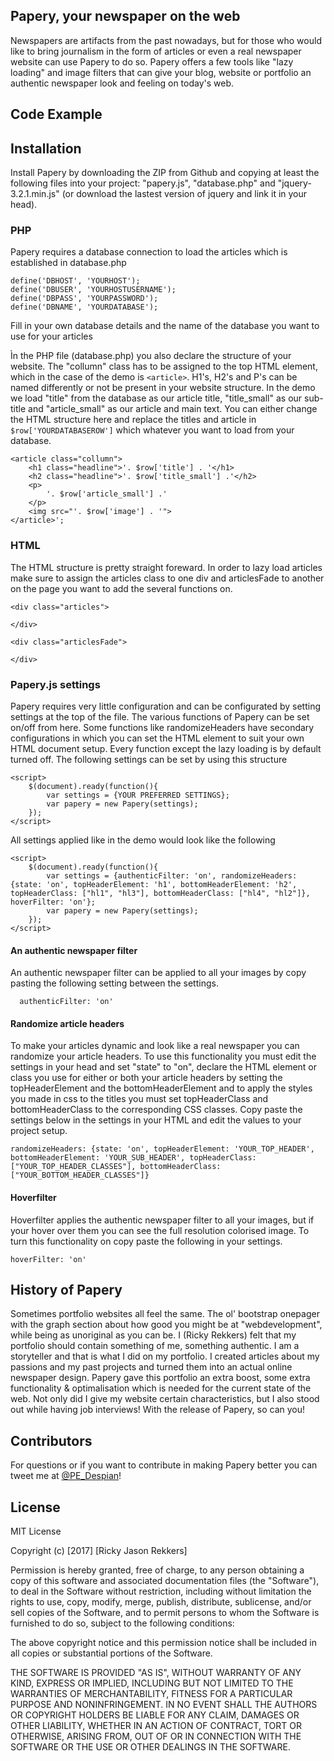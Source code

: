 ## Papery, your newspaper on the web

Newspapers are artifacts from the past nowadays, but for those who would like to bring journalism in the form of articles or even a real newspaper website can use Papery to do so.
Papery offers a few tools like "lazy loading" and image filters that can give your blog, website or portfolio an authentic newspaper look and feeling on today's web. 

## Code Example

## Installation
Install Papery by downloading the ZIP from Github and copying at least the following files into your project: "papery.js", "database.php" and "jquery-3.2.1.min.js" (or download the lastest version of jquery and link it in your head). 

### PHP
Papery requires a database connection to load the articles which is established in database.php
```
define('DBHOST', 'YOURHOST');
define('DBUSER', 'YOURHOSTUSERNAME');
define('DBPASS', 'YOURPASSWORD');
define('DBNAME', 'YOURDATABASE');
```
Fill in your own database details and the name of the database you want to use for your articles

Ìn the PHP file (database.php) you also declare the structure of your website. The "collumn" class has to be assigned to the top HTML element, which in the case of the demo is `<article>`. H1's, H2's and P's can be named differently or not be present in your website structure. In the demo we load "title" from the database as our article title, "title_small" as our sub-title and "article_small" as our article and main text. You can either change the HTML structure here and replace the titles and article in `$row['YOURDATABASEROW']` which whatever you want to load from your database.

```
<article class="collumn">
	<h1 class="headline">'. $row['title'] . '</h1>
	<h2 class="headline">'. $row['title_small'] .'</h2>
	<p>
		'. $row['article_small'] .'
	</p>
	<img src="'. $row['image'] . '"> 
</article>';
```

### HTML
The HTML structure is pretty straight foreward. In order to lazy load articles make sure to assign the articles class to one div and articlesFade to another on the page you want to add the several functions on. 
```
<div class="articles">
			
</div>
		
<div class="articlesFade">
			
</div>
```

### Papery.js settings
Papery requires very little configuration and can be configurated  by setting settings at the top of the file. The various functions of Papery can be set on/off from here. Some functions like randomizeHeaders have secondary configurations in which you can set the HTML element to suit your own HTML document setup. Every function except the lazy loading is by default turned off. The following settings can be set by using this structure
```
<script>
	$(document).ready(function(){
		var settings = {YOUR PREFERRED SETTINGS};
		var papery = new Papery(settings);
	});
</script>
```

All settings applied like in the demo would look like the following
```
<script>
	$(document).ready(function(){
		var settings = {authenticFilter: 'on', randomizeHeaders: {state: 'on', topHeaderElement: 'h1', bottomHeaderElement: 'h2', topHeaderClass: ["hl1", "hl3"], bottomHeaderClass: ["hl4", "hl2"]}, hoverFilter: 'on'};
		var papery = new Papery(settings);
	});
</script>
```

#### An authentic newspaper filter
An authentic newspaper filter can be applied to all your images by copy pasting the following setting between the settings.  

```
  authenticFilter: 'on'
```

#### Randomize article headers
To make your articles dynamic and look like a real newspaper you can randomize your article headers. To use this functionality you must edit the settings in your head and set "state" to "on", declare the HTML element or class you use for either or both your article headers by setting the topHeaderElement and the bottomHeaderElement and to apply the styles you made in css to the titles you must set topHeaderClass and bottomHeaderClass to the corresponding CSS classes. Copy paste the settings below in the settings in your HTML and edit the values to your project setup. 

```
randomizeHeaders: {state: 'on', topHeaderElement: 'YOUR_TOP_HEADER', bottomHeaderElement: 'YOUR_SUB_HEADER', topHeaderClass: ["YOUR_TOP_HEADER_CLASSES"], bottomHeaderClass: ["YOUR_BOTTOM_HEADER_CLASSES"]}
```

#### Hoverfilter
Hoverfilter applies the authentic newspaper filter to all your images, but if your hover over them you can see the full resolution colorised image. To turn this functionality on copy paste the following in your settings.
```
hoverFilter: 'on'
```

## History of Papery

Sometimes portfolio websites all feel the same. The ol' bootstrap onepager with the graph section about how good you might be at "webdevelopment", while being as unoriginal as you can be. I (Ricky Rekkers)
felt that my portfolio should contain something of me, something authentic. I am a storyteller and that is what I did on my portfolio. I created articles about my passions and my past projects and turned them into an actual online newspaper design. Papery gave this portfolio an extra boost, some extra functionality & optimalisation which is needed for the current state of the web. Not only did I give my website certain characteristics, but I also stood out while having job interviews! With the release of Papery, so can you! 


## Contributors

For questions or if you want to contribute in making Papery better you can tweet me at [@PE_Despian](https://twitter.com/peDespian "My Twitter")!

## License

MIT License

Copyright (c) [2017] [Ricky Jason Rekkers]

Permission is hereby granted, free of charge, to any person obtaining a copy
of this software and associated documentation files (the "Software"), to deal
in the Software without restriction, including without limitation the rights
to use, copy, modify, merge, publish, distribute, sublicense, and/or sell
copies of the Software, and to permit persons to whom the Software is
furnished to do so, subject to the following conditions:

The above copyright notice and this permission notice shall be included in all
copies or substantial portions of the Software.

THE SOFTWARE IS PROVIDED "AS IS", WITHOUT WARRANTY OF ANY KIND, EXPRESS OR
IMPLIED, INCLUDING BUT NOT LIMITED TO THE WARRANTIES OF MERCHANTABILITY,
FITNESS FOR A PARTICULAR PURPOSE AND NONINFRINGEMENT. IN NO EVENT SHALL THE
AUTHORS OR COPYRIGHT HOLDERS BE LIABLE FOR ANY CLAIM, DAMAGES OR OTHER
LIABILITY, WHETHER IN AN ACTION OF CONTRACT, TORT OR OTHERWISE, ARISING FROM,
OUT OF OR IN CONNECTION WITH THE SOFTWARE OR THE USE OR OTHER DEALINGS IN THE
SOFTWARE.